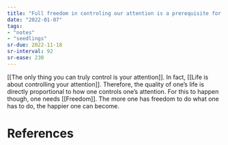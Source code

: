 ```yaml
---
title: "Full freedom in controling our attention is a prerequisite for a good life"
date: "2022-01-07"
tags:
- "notes"
- "seedlings"
sr-due: 2022-11-18
sr-interval: 92
sr-ease: 230
---
```


[[The only thing you can truly control is your attention]]. In fact, [[Life is about controlling your attention]]. Therefore, the quality of one’s life is directly proportional to how one controls one’s attention. For this to happen though, one needs [[Freedom]]. The more one has freedom to do what one has to do, the happier one can become.

# References


